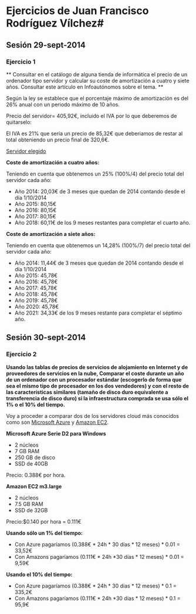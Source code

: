 Ejercicios de Juan Francisco Rodríguez Vílchez#
================================================

## Sesión 29-sept-2014 ##

### Ejercicio 1 ###

** Consultar en el catálogo de alguna tienda de informática el precio de un ordenador tipo servidor y calcular su coste de amortización a cuatro y siete años. Consultar este artículo en Infoautónomos sobre el tema. **

Según la ley se establece que el porcentaje máximo de amortización es del 26% anual con un periodo máximo de 10 años.

Precio del servidor= 405,92€, incluido el IVA por lo que deberemos de quitarselo:

El IVA es 21% que sería un precio de 85,32€ que deberiamos de restar al total obteniendo un precio final de 320,6€.

[Servidor elegido](http://www.amazon.es/HP-ProLiant-MicroServer-G8-Servidor/dp/B00DJVRVFE/ref=sr_1_8?ie=UTF8&qid=1411980980&sr=8-8&keywords=servidor )

**Coste de amortización a cuatro años:**

Teniendo en cuenta que obtenemos un 25% (100%/4) del precio total del servidor cada año:

* Año 2014: 20,03€ de 3 meses que quedan de 2014 contando desde el día 1/10/2014
* Año 2015: 80,15€
* Año 2016: 80,15€
* Año 2017: 80,15€
* Año 2018: 60,11€ de los 9 meses restantes para completar el cuarto año.

**Coste de amortización a siete años:**

Teniendo en cuenta que obtenemos un 14,28% (100%/7) del precio total del servidor cada año:

* Año 2014: 11,44€ de 3 meses que quedan de 2014 contando desde el día 1/10/2014
* Año 2015: 45,78€
* Año 2016: 45,78€
* Año 2017: 45,78€
* Año 2018: 45,78€
* Año 2019: 45,78€
* Año 2020: 45,78€
* Año 2021: 34,33€ de los 9 meses restante para completar el séptimo año.

## Sesión 30-sept-2014 ##

### Ejercicio 2 ###

**Usando las tablas de precios de servicios de alojamiento en Internet y de proveedores de servicios en la nube, Comparar el coste durante un año de un ordenador con un procesador estándar (escogerlo de forma que sea el mismo tipo de procesador en los dos vendedores) y con el resto de las características similares (tamaño de disco duro equivalente a transferencia de disco duro) si la infraestructura comprada se usa sólo el 1% o el 10% del tiempo.**

Voy a proceder a comparar dos de los servidores cloud más conocidos como son [Microsoft Azure](http://azure.microsoft.com/es-es/pricing/calculator/?scenario=virtual-machines) y [Amazon EC2](http://aws.amazon.com/es/ec2/pricing/).

**Microsoft Azure Serie D2 para Windows**

* 2 núcleos
* 7 GB RAM
* 250 GB de disco
* SSD de 40GB

Precio: 0.388€ por hora.

**Amazon EC2 m3.large**

* 2 núcleos
* 7.5 GB RAM
* SSD de 32GB

Precio:$0.140 por hora = 0.111€

**Usando sólo un 1% del tiempo:**

* Con Azure pagaríamos (0.388€ * 24h * 30 días * 12 meses) * 0.01 = 33,52€
* Con Amazons pagaríamos (0.111€ * 24h *30 días * 12 meses) * 0.01 = 9,59€

**Usando el 10% del tiempo:**

* Con Azure pagaríamos (0.388€ * 24h * 30 días * 12 meses) * 0.1 = 335,2€
* Con Amazons pagaríamos (0.111€ * 24h *30 días * 12 meses) * 0.1 = 95,9€




